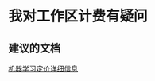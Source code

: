 <properties 
    pageTitle="I have a question regarding billing for workspace"
    description="我对工作区计费有疑问"
    service="microsoft.machinelearning"
    resource="workspaces"
    authors="jajan"
    displayOrder="1"
    selfHelpType="resource"
    supportTopicIds=""
    resourceTags=""
    productPesIds=""
    cloudEnvironments="public"
 />


# 我对工作区计费有疑问

## **建议的文档**
[机器学习定价详细信息](https://azure.microsoft.com/en-us/pricing/details/machine-learning/)



<!--HONumber=Jul16_HO3-->


